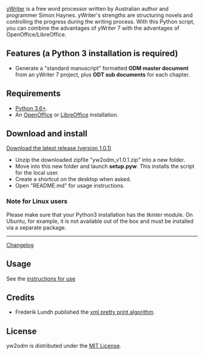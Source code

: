 [yWriter](http://spacejock.com/yWriter7.html) is a free word processor written by Australian author and programmer Simon Haynes. yWriter's strengths are structuring novels and controlling the progress during the writing process. With this Python script, you can combine the advantages of yWriter 7 with the advantages of OpenOffice/LibreOffice.


## Features (a Python 3 installation is required)

-   Generate a "standard manuscript" formatted **ODM master document** from an yWriter 7 project, 
    plus **ODT sub documents** for each chapter.

 
## Requirements

- [Python 3.6+](https://www.python.org).  
- An [OpenOffice](http://www.openoffice.org/) or [LibreOffice](https://www.libreoffice.org/) installation.


## Download and install

[Download the latest release (version 1.0.1)](https://raw.githubusercontent.com/peter88213/yw2odm/main/dist/yw2odm_v1.0.1.zip)

- Unzip the downloaded zipfile "yw2odm_v1.0.1.zip" into a new folder.
- Move into this new folder and launch **setup.pyw**. This installs the script for the local user.
- Create a shortcut on the desktop when asked.
- Open "README.md" for usage instructions.

### Note for Linux users

Please make sure that your Python3 installation has the *tkinter* module. On Ubuntu, for example, it is not available out of the box and must be installed via a separate package. 

------------------------------------------------------------------

[Changelog](changelog)

## Usage

See the [instructions for use](usage)

## Credits

- Frederik Lundh published the [xml pretty print algorithm](http://effbot.org/zone/element-lib.htm#prettyprint).


## License

yw2odm is distributed under the [MIT License](http://www.opensource.org/licenses/mit-license.php).


 




